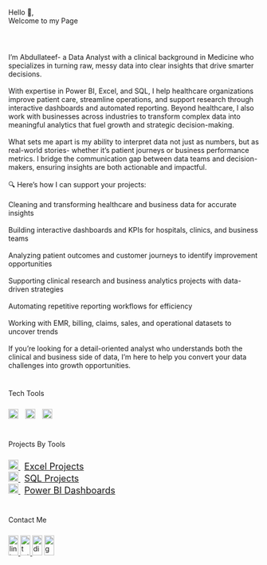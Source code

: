 <p align="left">Hello 👋,<br>Welcome to my Page<br>

  #
  
<br>I’m Abdullateef- a Data Analyst with a clinical background in Medicine who specializes in turning raw, messy data into clear insights that drive smarter decisions.<br><br>With expertise in Power BI, Excel, and SQL, I help healthcare organizations improve patient care, streamline operations, and support research through interactive dashboards and automated reporting. Beyond healthcare, I also work with businesses across industries to transform complex data into meaningful analytics that fuel growth and strategic decision-making.<br><br>What sets me apart is my ability to interpret data not just as numbers, but as real-world stories- whether it’s patient journeys or business performance metrics. I bridge the communication gap between data teams and decision-makers, ensuring insights are both actionable and impactful.<br><br>🔍 Here’s how I can support your projects:<br><br>Cleaning and transforming healthcare and business data for accurate insights<br><br>Building interactive dashboards and KPIs for hospitals, clinics, and business teams<br><br>Analyzing patient outcomes and customer journeys to identify improvement opportunities<br><br>Supporting clinical research and business analytics projects with data-driven strategies<br><br>Automating repetitive reporting workflows for efficiency<br><br>Working with EMR, billing, claims, sales, and operational datasets to uncover trends<br><br>If you’re looking for a detail-oriented analyst who understands both the clinical and business side of data, I’m here to help you convert your data challenges into growth opportunities.</p>

###

#

<p align="left">Tech Tools</p>

###

<div align="left">
<img src="https://img.icons8.com/?size=100&id=UECmBSgBOvPT&format=png&color=000000" height="20" alt="Excel logo" style="padding-right:10px;" />
<img src="https://img.icons8.com/?size=100&id=Ny0t2MYrJ70p&format=png&color=000000" height="20" alt="Power BI logo" style="padding-right:10px;" />
<img src="https://cdn.jsdelivr.net/gh/devicons/devicon/icons/microsoftsqlserver/microsoftsqlserver-plain.svg" height="20" alt="Microsoft SQL Server logo" style="padding-right:10px;" />

</div>

#

###

<p align="left">Projects By Tools</p>

###

<div align="left">

<a href="https://github.com/YourUsername/excel-projects" target="_blank">
  <img src="https://img.icons8.com/?size=100&id=UECmBSgBOvPT&format=png&color=000000" height="20" alt="Excel logo" />
  <span style="font-size: 18px; margin-left: 8px;">Excel Projects</span>
</a>  
<br/>

<a href="https://github.com/YourUsername/sql-projects" target="_blank">
  <img src="https://cdn.jsdelivr.net/gh/devicons/devicon/icons/microsoftsqlserver/microsoftsqlserver-plain.svg" height="20" alt="SQL Server logo" />
  <span style="font-size: 18px; margin-left: 8px;">SQL Projects</span>
</a>  
<br/>

<a href="https://github.com/YourUsername/powerbi-projects" target="_blank">
  <img src="https://img.icons8.com/?size=100&id=69674&format=png&color=FAB005" height="20" alt="Power BI logo" />
  <span style="font-size: 18px; margin-left: 8px;">Power BI Dashboards</span>
</a>

</div>

#

<p align="left">Contact Me</p>

###

<div align="left">
  <a href="http://linkedin.com/in/abdullateef-shanu-33a9ba198" target="_blank">
    <img src="https://raw.githubusercontent.com/maurodesouza/profile-readme-generator/master/src/assets/icons/social/linkedin/default.svg" width="20" height="40" alt="linkedin logo"  />
  </a>
  <a href="https://x.com/shanuabayomi?s=21" target="_blank">
    <img src="https://raw.githubusercontent.com/maurodesouza/profile-readme-generator/master/src/assets/icons/social/twitter/default.svg" width="20" height="40" alt="twitter logo"  />
  </a>
  <img src="https://raw.githubusercontent.com/maurodesouza/profile-readme-generator/master/src/assets/icons/social/discord/default.svg" width="20" height="40" alt="discord logo"  />
  <a href="abdullateefshanu@gmail.com" target="_blank">
    <img src="https://raw.githubusercontent.com/maurodesouza/profile-readme-generator/master/src/assets/icons/social/gmail/default.svg" width="20" height="40" alt="gmail logo"  />
  </a>
</div>

#

###
